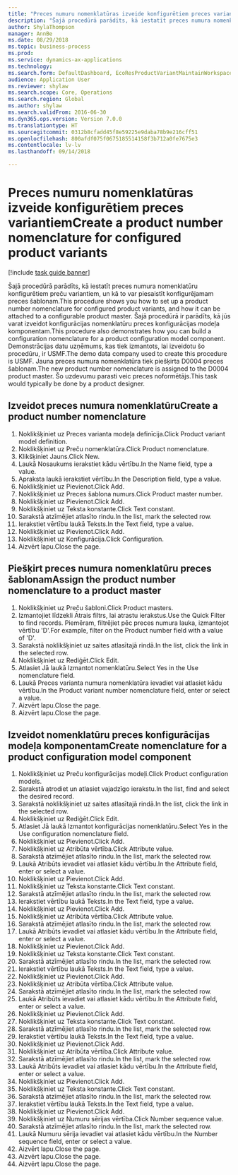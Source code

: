 ```yaml
--- 
title: "Preces numuru nomenklatūras izveide konfigurētiem preces variantiem"
description: "Šajā procedūrā parādīts, kā iestatīt preces numura nomenklatūru konfigurētiem preču variantiem, un kā to var piesaistīt konfigurējamam preces šablonam."
author: ShylaThompson
manager: AnnBe
ms.date: 08/29/2018
ms.topic: business-process
ms.prod: 
ms.service: dynamics-ax-applications
ms.technology: 
ms.search.form: DefaultDashboard, EcoResProductVariantMaintainWorkspace, EcoResNomenclature, EcoResProductListPage, EcoResProductDetails, PCProductConfigurationModelListPage, PCProductConfigurationModelDetails
audience: Application User
ms.reviewer: shylaw
ms.search.scope: Core, Operations
ms.search.region: Global
ms.author: shylaw
ms.search.validFrom: 2016-06-30
ms.dyn365.ops.version: Version 7.0.0
ms.translationtype: HT
ms.sourcegitcommit: 0312b8cfadd45f8e59225e9daba78b9e216cff51
ms.openlocfilehash: 800afdf075f0675185514158f3b712a0fe7675e3
ms.contentlocale: lv-lv
ms.lasthandoff: 09/14/2018

---
```

# <a name="create-a-product-number-nomenclature-for-configured-product-variants"></a><span data-ttu-id="c455c-103">Preces numuru nomenklatūras izveide konfigurētiem preces variantiem</span><span class="sxs-lookup"><span data-stu-id="c455c-103">Create a product number nomenclature for configured product variants</span></span>

[!include [task guide banner](../../includes/task-guide-banner.md)]

<span data-ttu-id="c455c-104">Šajā procedūrā parādīts, kā iestatīt preces numura nomenklatūru konfigurētiem preču variantiem, un kā to var piesaistīt konfigurējamam preces šablonam.</span><span class="sxs-lookup"><span data-stu-id="c455c-104">This procedure shows you how to set up a product number nomenclature for configured product variants, and how it can be attached to a configurable product master.</span></span> <span data-ttu-id="c455c-105">Šajā procedūrā ir parādīts, kā jūs varat izveidot konfigurācijas nomenklatūru preces konfigurācijas modeļa komponentam.</span><span class="sxs-lookup"><span data-stu-id="c455c-105">This procedure also demonstrates how you can build a configuration nomenclature for a product configuration model component.</span></span> <span data-ttu-id="c455c-106">Demonstrācijas datu uzņēmums, kas tiek izmantots, lai izveidotu šo procedūru, ir USMF.</span><span class="sxs-lookup"><span data-stu-id="c455c-106">The demo data company used to create this procedure is USMF.</span></span> <span data-ttu-id="c455c-107">Jauna preces numura nomenklatūra tiek piešķirta D0004 preces šablonam.</span><span class="sxs-lookup"><span data-stu-id="c455c-107">The new product number nomenclature is assigned to the D0004 product master.</span></span> <span data-ttu-id="c455c-108">Šo uzdevumu parasti veic preces noformētājs.</span><span class="sxs-lookup"><span data-stu-id="c455c-108">This task would typically be done by a product designer.</span></span>


## <a name="create-a-product-number-nomenclature"></a><span data-ttu-id="c455c-109">Izveidot preces numura nomenklatūru</span><span class="sxs-lookup"><span data-stu-id="c455c-109">Create a product number nomenclature</span></span>
1. <span data-ttu-id="c455c-110">Noklikšķiniet uz Preces varianta modeļa definīcija.</span><span class="sxs-lookup"><span data-stu-id="c455c-110">Click Product variant model definition.</span></span>
2. <span data-ttu-id="c455c-111">Noklikšķiniet uz Preču nomenklatūra.</span><span class="sxs-lookup"><span data-stu-id="c455c-111">Click Product nomenclature.</span></span>
3. <span data-ttu-id="c455c-112">Klikšķiniet Jauns.</span><span class="sxs-lookup"><span data-stu-id="c455c-112">Click New.</span></span>
4. <span data-ttu-id="c455c-113">Laukā Nosaukums ierakstiet kādu vērtību.</span><span class="sxs-lookup"><span data-stu-id="c455c-113">In the Name field, type a value.</span></span>
5. <span data-ttu-id="c455c-114">Apraksta laukā ierakstiet vērtību.</span><span class="sxs-lookup"><span data-stu-id="c455c-114">In the Description field, type a value.</span></span>
6. <span data-ttu-id="c455c-115">Noklikšķiniet uz Pievienot.</span><span class="sxs-lookup"><span data-stu-id="c455c-115">Click Add.</span></span>
7. <span data-ttu-id="c455c-116">Noklikšķiniet uz Preces šablona numurs.</span><span class="sxs-lookup"><span data-stu-id="c455c-116">Click Product master number.</span></span>
8. <span data-ttu-id="c455c-117">Noklikšķiniet uz Pievienot.</span><span class="sxs-lookup"><span data-stu-id="c455c-117">Click Add.</span></span>
9. <span data-ttu-id="c455c-118">Noklikšķiniet uz Teksta konstante.</span><span class="sxs-lookup"><span data-stu-id="c455c-118">Click Text constant.</span></span>
10. <span data-ttu-id="c455c-119">Sarakstā atzīmējiet atlasīto rindu.</span><span class="sxs-lookup"><span data-stu-id="c455c-119">In the list, mark the selected row.</span></span>
11. <span data-ttu-id="c455c-120">Ierakstiet vērtību laukā Teksts.</span><span class="sxs-lookup"><span data-stu-id="c455c-120">In the Text field, type a value.</span></span>
12. <span data-ttu-id="c455c-121">Noklikšķiniet uz Pievienot.</span><span class="sxs-lookup"><span data-stu-id="c455c-121">Click Add.</span></span>
13. <span data-ttu-id="c455c-122">Noklikšķiniet uz Konfigurācija.</span><span class="sxs-lookup"><span data-stu-id="c455c-122">Click Configuration.</span></span>
14. <span data-ttu-id="c455c-123">Aizvērt lapu.</span><span class="sxs-lookup"><span data-stu-id="c455c-123">Close the page.</span></span>

## <a name="assign-the-product-number-nomenclature-to-a-product-master"></a><span data-ttu-id="c455c-124">Piešķirt preces numura nomenklatūru preces šablonam</span><span class="sxs-lookup"><span data-stu-id="c455c-124">Assign the product number nomenclature to a product master</span></span>
1. <span data-ttu-id="c455c-125">Noklikšķiniet uz Preču šabloni.</span><span class="sxs-lookup"><span data-stu-id="c455c-125">Click Product masters.</span></span>
2. <span data-ttu-id="c455c-126">Izmantojiet līdzekli Ātrais filtrs, lai atrastu ierakstus.</span><span class="sxs-lookup"><span data-stu-id="c455c-126">Use the Quick Filter to find records.</span></span> <span data-ttu-id="c455c-127">Piemēram, filtrējiet pēc preces numura lauka, izmantojot vērtību 'D'.</span><span class="sxs-lookup"><span data-stu-id="c455c-127">For example, filter on the Product number field with a value of 'D'.</span></span>
3. <span data-ttu-id="c455c-128">Sarakstā noklikšķiniet uz saites atlasītajā rindā.</span><span class="sxs-lookup"><span data-stu-id="c455c-128">In the list, click the link in the selected row.</span></span>
4. <span data-ttu-id="c455c-129">Noklikšķiniet uz Rediģēt.</span><span class="sxs-lookup"><span data-stu-id="c455c-129">Click Edit.</span></span>
5. <span data-ttu-id="c455c-130">Atlasiet Jā laukā Izmantot nomenklatūru.</span><span class="sxs-lookup"><span data-stu-id="c455c-130">Select Yes in the Use nomenclature field.</span></span>
6. <span data-ttu-id="c455c-131">Laukā Preces varianta numura nomenklatūra ievadiet vai atlasiet kādu vērtību.</span><span class="sxs-lookup"><span data-stu-id="c455c-131">In the Product variant number nomenclature field, enter or select a value.</span></span>
7. <span data-ttu-id="c455c-132">Aizvērt lapu.</span><span class="sxs-lookup"><span data-stu-id="c455c-132">Close the page.</span></span>
8. <span data-ttu-id="c455c-133">Aizvērt lapu.</span><span class="sxs-lookup"><span data-stu-id="c455c-133">Close the page.</span></span>

## <a name="create-nomenclature-for-a-product-configuration-model-component"></a><span data-ttu-id="c455c-134">Izveidot nomenklatūru preces konfigurācijas modeļa komponentam</span><span class="sxs-lookup"><span data-stu-id="c455c-134">Create nomenclature for a product configuration model component</span></span>
1. <span data-ttu-id="c455c-135">Noklikšķiniet uz Preču konfigurācijas modeļi.</span><span class="sxs-lookup"><span data-stu-id="c455c-135">Click Product configuration models.</span></span>
2. <span data-ttu-id="c455c-136">Sarakstā atrodiet un atlasiet vajadzīgo ierakstu.</span><span class="sxs-lookup"><span data-stu-id="c455c-136">In the list, find and select the desired record.</span></span>
3. <span data-ttu-id="c455c-137">Sarakstā noklikšķiniet uz saites atlasītajā rindā.</span><span class="sxs-lookup"><span data-stu-id="c455c-137">In the list, click the link in the selected row.</span></span>
4. <span data-ttu-id="c455c-138">Noklikšķiniet uz Rediģēt.</span><span class="sxs-lookup"><span data-stu-id="c455c-138">Click Edit.</span></span>
5. <span data-ttu-id="c455c-139">Atlasiet Jā laukā Izmantot konfigurācijas nomenklatūru.</span><span class="sxs-lookup"><span data-stu-id="c455c-139">Select Yes in the Use configuration nomenclature field.</span></span>
6. <span data-ttu-id="c455c-140">Noklikšķiniet uz Pievienot.</span><span class="sxs-lookup"><span data-stu-id="c455c-140">Click Add.</span></span>
7. <span data-ttu-id="c455c-141">Noklikšķiniet uz Atribūta vērtība.</span><span class="sxs-lookup"><span data-stu-id="c455c-141">Click Attribute value.</span></span>
8. <span data-ttu-id="c455c-142">Sarakstā atzīmējiet atlasīto rindu.</span><span class="sxs-lookup"><span data-stu-id="c455c-142">In the list, mark the selected row.</span></span>
9. <span data-ttu-id="c455c-143">Laukā Atribūts ievadiet vai atlasiet kādu vērtību.</span><span class="sxs-lookup"><span data-stu-id="c455c-143">In the Attribute field, enter or select a value.</span></span>
10. <span data-ttu-id="c455c-144">Noklikšķiniet uz Pievienot.</span><span class="sxs-lookup"><span data-stu-id="c455c-144">Click Add.</span></span>
11. <span data-ttu-id="c455c-145">Noklikšķiniet uz Teksta konstante.</span><span class="sxs-lookup"><span data-stu-id="c455c-145">Click Text constant.</span></span>
12. <span data-ttu-id="c455c-146">Sarakstā atzīmējiet atlasīto rindu.</span><span class="sxs-lookup"><span data-stu-id="c455c-146">In the list, mark the selected row.</span></span>
13. <span data-ttu-id="c455c-147">Ierakstiet vērtību laukā Teksts.</span><span class="sxs-lookup"><span data-stu-id="c455c-147">In the Text field, type a value.</span></span>
14. <span data-ttu-id="c455c-148">Noklikšķiniet uz Pievienot.</span><span class="sxs-lookup"><span data-stu-id="c455c-148">Click Add.</span></span>
15. <span data-ttu-id="c455c-149">Noklikšķiniet uz Atribūta vērtība.</span><span class="sxs-lookup"><span data-stu-id="c455c-149">Click Attribute value.</span></span>
16. <span data-ttu-id="c455c-150">Sarakstā atzīmējiet atlasīto rindu.</span><span class="sxs-lookup"><span data-stu-id="c455c-150">In the list, mark the selected row.</span></span>
17. <span data-ttu-id="c455c-151">Laukā Atribūts ievadiet vai atlasiet kādu vērtību.</span><span class="sxs-lookup"><span data-stu-id="c455c-151">In the Attribute field, enter or select a value.</span></span>
18. <span data-ttu-id="c455c-152">Noklikšķiniet uz Pievienot.</span><span class="sxs-lookup"><span data-stu-id="c455c-152">Click Add.</span></span>
19. <span data-ttu-id="c455c-153">Noklikšķiniet uz Teksta konstante.</span><span class="sxs-lookup"><span data-stu-id="c455c-153">Click Text constant.</span></span>
20. <span data-ttu-id="c455c-154">Sarakstā atzīmējiet atlasīto rindu.</span><span class="sxs-lookup"><span data-stu-id="c455c-154">In the list, mark the selected row.</span></span>
21. <span data-ttu-id="c455c-155">Ierakstiet vērtību laukā Teksts.</span><span class="sxs-lookup"><span data-stu-id="c455c-155">In the Text field, type a value.</span></span>
22. <span data-ttu-id="c455c-156">Noklikšķiniet uz Pievienot.</span><span class="sxs-lookup"><span data-stu-id="c455c-156">Click Add.</span></span>
23. <span data-ttu-id="c455c-157">Noklikšķiniet uz Atribūta vērtība.</span><span class="sxs-lookup"><span data-stu-id="c455c-157">Click Attribute value.</span></span>
24. <span data-ttu-id="c455c-158">Sarakstā atzīmējiet atlasīto rindu.</span><span class="sxs-lookup"><span data-stu-id="c455c-158">In the list, mark the selected row.</span></span>
25. <span data-ttu-id="c455c-159">Laukā Atribūts ievadiet vai atlasiet kādu vērtību.</span><span class="sxs-lookup"><span data-stu-id="c455c-159">In the Attribute field, enter or select a value.</span></span>
26. <span data-ttu-id="c455c-160">Noklikšķiniet uz Pievienot.</span><span class="sxs-lookup"><span data-stu-id="c455c-160">Click Add.</span></span>
27. <span data-ttu-id="c455c-161">Noklikšķiniet uz Teksta konstante.</span><span class="sxs-lookup"><span data-stu-id="c455c-161">Click Text constant.</span></span>
28. <span data-ttu-id="c455c-162">Sarakstā atzīmējiet atlasīto rindu.</span><span class="sxs-lookup"><span data-stu-id="c455c-162">In the list, mark the selected row.</span></span>
29. <span data-ttu-id="c455c-163">Ierakstiet vērtību laukā Teksts.</span><span class="sxs-lookup"><span data-stu-id="c455c-163">In the Text field, type a value.</span></span>
30. <span data-ttu-id="c455c-164">Noklikšķiniet uz Pievienot.</span><span class="sxs-lookup"><span data-stu-id="c455c-164">Click Add.</span></span>
31. <span data-ttu-id="c455c-165">Noklikšķiniet uz Atribūta vērtība.</span><span class="sxs-lookup"><span data-stu-id="c455c-165">Click Attribute value.</span></span>
32. <span data-ttu-id="c455c-166">Sarakstā atzīmējiet atlasīto rindu.</span><span class="sxs-lookup"><span data-stu-id="c455c-166">In the list, mark the selected row.</span></span>
33. <span data-ttu-id="c455c-167">Laukā Atribūts ievadiet vai atlasiet kādu vērtību.</span><span class="sxs-lookup"><span data-stu-id="c455c-167">In the Attribute field, enter or select a value.</span></span>
34. <span data-ttu-id="c455c-168">Noklikšķiniet uz Pievienot.</span><span class="sxs-lookup"><span data-stu-id="c455c-168">Click Add.</span></span>
35. <span data-ttu-id="c455c-169">Noklikšķiniet uz Teksta konstante.</span><span class="sxs-lookup"><span data-stu-id="c455c-169">Click Text constant.</span></span>
36. <span data-ttu-id="c455c-170">Sarakstā atzīmējiet atlasīto rindu.</span><span class="sxs-lookup"><span data-stu-id="c455c-170">In the list, mark the selected row.</span></span>
37. <span data-ttu-id="c455c-171">Ierakstiet vērtību laukā Teksts.</span><span class="sxs-lookup"><span data-stu-id="c455c-171">In the Text field, type a value.</span></span>
38. <span data-ttu-id="c455c-172">Noklikšķiniet uz Pievienot.</span><span class="sxs-lookup"><span data-stu-id="c455c-172">Click Add.</span></span>
39. <span data-ttu-id="c455c-173">Noklikšķiniet uz Numuru sērijas vērtība.</span><span class="sxs-lookup"><span data-stu-id="c455c-173">Click Number sequence value.</span></span>
40. <span data-ttu-id="c455c-174">Sarakstā atzīmējiet atlasīto rindu.</span><span class="sxs-lookup"><span data-stu-id="c455c-174">In the list, mark the selected row.</span></span>
41. <span data-ttu-id="c455c-175">Laukā Numuru sērija ievadiet vai atlasiet kādu vērtību.</span><span class="sxs-lookup"><span data-stu-id="c455c-175">In the Number sequence field, enter or select a value.</span></span>
42. <span data-ttu-id="c455c-176">Aizvērt lapu.</span><span class="sxs-lookup"><span data-stu-id="c455c-176">Close the page.</span></span>
43. <span data-ttu-id="c455c-177">Aizvērt lapu.</span><span class="sxs-lookup"><span data-stu-id="c455c-177">Close the page.</span></span>
44. <span data-ttu-id="c455c-178">Aizvērt lapu.</span><span class="sxs-lookup"><span data-stu-id="c455c-178">Close the page.</span></span>


